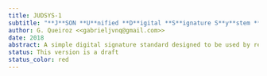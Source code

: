 ```yaml
---
title: JUDSYS-1
subtitle: "**J**SON **U**nified **D**igital **S**ignature S**y**stem **S**tandard - Version 1"
author: G. Queiroz <<gabrieljvnq@gmail.com>>
date: 2018
abstract: A simple digital signature standard designed to be used by regular people and to be of mandatory acceptance.
status: This version is a draft
status_color: red
---
```


